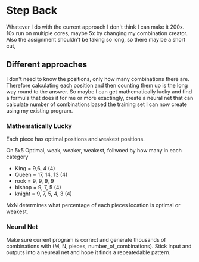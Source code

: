 # Step Back

Whatever I do with the current approach I don't think I can make it 200x. 10x run on multiple cores, maybe 5x by changing my combination creator. Also the assignment shouldn't be taking so long, so there may be a short cut,

## Different approaches

I don't need to know the positions, only how many combinations there are. Therefore calculating each position and then counting them up is the long way round to the answer. So maybe I can get mathematically lucky and find a formula that does it for me or more exactingly, create a neural net that can calculate number of combinations based the training set I can now create using my existing program. 

### Mathematically Lucky

Each piece has optimal positions and weakest positions.

On 5x5 Optimal, weak, weaker, weakest, follwoed by how many in each category

* King = 9,6, 4 (4)
* Queen = 17, 14, 13 (4)
* rook = 9, 9, 9, 9 
* bishop = 9, 7, 5 (4)
* knight = 9, 7, 5, 4, 3 (4)

MxN determines what percentage of each pieces location is optimal or weakest.  

### Neural Net

Make sure current program is correct and generate thousands of combinations with (M, N, pieces, number_of_combinations). Stick input and outputs into a neureal net and hope it finds a repeatedable pattern.